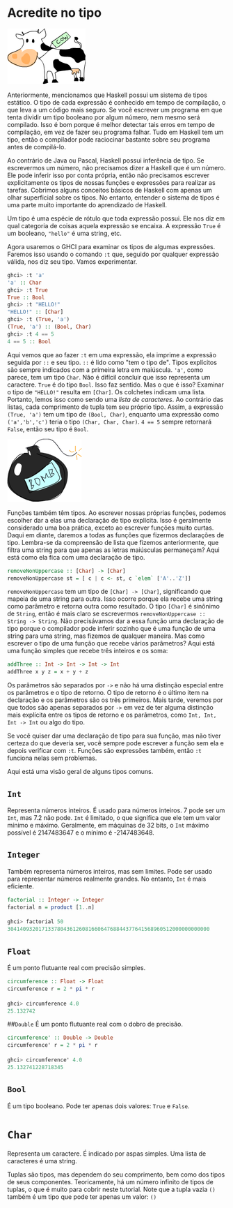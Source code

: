 # Acredite no tipo

![](assets/cow.png)

Anteriormente, mencionamos que Haskell possui um sistema de tipos estático. O tipo de cada expressão é conhecido em tempo de compilação, o que leva a um código mais seguro. Se você escrever um programa em que tenta dividir um tipo booleano por algum número, nem mesmo será compilado. Isso é bom porque é melhor detectar tais erros em tempo de compilação, em vez de fazer seu programa falhar. Tudo em Haskell tem um tipo, então o compilador pode raciocinar bastante sobre seu programa antes de compilá-lo.

Ao contrário de Java ou Pascal, Haskell possui inferência de tipo. Se escrevermos um número, não precisamos dizer a Haskell que é um número. Ele pode inferir isso por conta própria, então não precisamos escrever explicitamente os tipos de nossas funções e expressões para realizar as tarefas. Cobrimos alguns conceitos básicos de Haskell com apenas um olhar superficial sobre os tipos. No entanto, entender o sistema de tipos é uma parte muito importante do aprendizado de Haskell.

Um tipo é uma espécie de rótulo que toda expressão possui. Ele nos diz em qual categoria de coisas aquela expressão se encaixa. A expressão `True` é um booleano, `"hello"` é uma string, etc.

Agora usaremos o GHCI para examinar os tipos de algumas expressões. Faremos isso usando o comando `:t` que, seguido por qualquer expressão válida, nos diz seu tipo. Vamos experimentar.

```haskell
ghci> :t 'a'  
'a' :: Char  
ghci> :t True  
True :: Bool  
ghci> :t "HELLO!"  
"HELLO!" :: [Char]  
ghci> :t (True, 'a')  
(True, 'a') :: (Bool, Char)  
ghci> :t 4 == 5  
4 == 5 :: Bool
```

Aqui vemos que ao fazer `:t` em uma expressão, ela imprime a expressão seguida por `::` e seu tipo. `::` é lido como "tem o tipo de". Tipos explícitos são sempre indicados com a primeira letra em maiúscula. `'a'`, como parece, tem um tipo `Char`. Não é difícil concluir que isso representa um caractere. `True` é do tipo `Bool`. Isso faz sentido. Mas o que é isso? Examinar o tipo de `"HELLO!"` resulta em `[Char]`. Os colchetes indicam uma lista. Portanto, lemos isso como sendo uma _lista de caracteres_. Ao contrário das listas, cada comprimento de tupla tem seu próprio tipo. Assim, a expressão `(True, 'a')` tem um tipo de `(Bool, Char)`, enquanto uma expressão como `('a','b','c')` teria o tipo `(Char, Char, Char)`. `4 == 5` sempre retornará `False`, então seu tipo é `Bool`.

![](assets/bomb.png)

Funções também têm tipos. Ao escrever nossas próprias funções, podemos escolher dar a elas uma declaração de tipo explícita. Isso é geralmente considerado uma boa prática, exceto ao escrever funções muito curtas. Daqui em diante, daremos a todas as funções que fizermos declarações de tipo. Lembra-se da compreensão de lista que fizemos anteriormente, que filtra uma string para que apenas as letras maiúsculas permaneçam? Aqui está como ela fica com uma declaração de tipo.

```haskell
removeNonUppercase :: [Char] -> [Char]  
removeNonUppercase st = [ c | c <- st, c `elem` ['A'..'Z']]
```

`removeNonUppercase` tem um tipo de `[Char] -> [Char]`, significando que mapeia de uma string para outra. Isso ocorre porque ela recebe uma string como parâmetro e retorna outra como resultado. O tipo `[Char]` é sinônimo de `String`, então é mais claro se escrevermos `removeNonUppercase :: String -> String`. Não precisávamos dar a essa função uma declaração de tipo porque o compilador pode inferir sozinho que é uma função de uma string para uma string, mas fizemos de qualquer maneira. Mas como escrever o tipo de uma função que recebe vários parâmetros? Aqui está uma função simples que recebe três inteiros e os soma:

```haskell
addThree :: Int -> Int -> Int -> Int  
addThree x y z = x + y + z
```

Os parâmetros são separados por `->` e não há uma distinção especial entre os parâmetros e o tipo de retorno. O tipo de retorno é o último item na declaração e os parâmetros são os três primeiros. Mais tarde, veremos por que todos são apenas separados por `->` em vez de ter alguma distinção mais explícita entre os tipos de retorno e os parâmetros, como `Int, Int, Int -> Int` ou algo do tipo.

Se você quiser dar uma declaração de tipo para sua função, mas não tiver certeza do que deveria ser, você sempre pode escrever a função sem ela e depois verificar com `:t`. Funções são expressões também, então `:t` funciona nelas sem problemas.

Aqui está uma visão geral de alguns tipos comuns.

## `Int` 
Representa números inteiros. É usado para números inteiros. 7 pode ser um `Int`, mas 7.2 não pode. `Int` é limitado, o que significa que ele tem um valor mínimo e máximo. Geralmente, em máquinas de 32 bits, o `Int` máximo possível é 2147483647 e o mínimo é -2147483648.

## `Integer` 
Também representa números inteiros, mas sem limites. Pode ser usado para representar números realmente grandes. No entanto, `Int` é mais eficiente.

```haskell
factorial :: Integer -> Integer
factorial n = product [1..n]

ghci> factorial 50
30414093201713378043612608166064768844377641568960512000000000000
```

## `Float` 
É um ponto flutuante real com precisão simples.

```haskell
circumference :: Float -> Float
circumference r = 2 * pi * r

ghci> circumference 4.0
25.132742
```

##`Double` 
É um ponto flutuante real com o dobro de precisão.

```haskell
circumference' :: Double -> Double
circumference' r = 2 * pi * r

ghci> circumference' 4.0
25.132741228718345
```

## `Bool`
É um tipo booleano. Pode ter apenas dois valores: `True` e `False`.

# `Char` 
Representa um caractere. É indicado por aspas simples. Uma lista de caracteres é uma string.

Tuplas são tipos, mas dependem do seu comprimento, bem como dos tipos de seus componentes. Teoricamente, há um número infinito de tipos de tuplas, o que é muito para cobrir neste tutorial. Note que a tupla vazia `()` também é um tipo que pode ter apenas um valor: `()`
